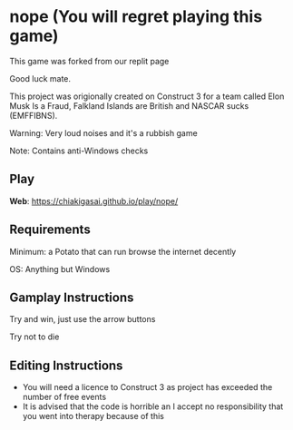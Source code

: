 # nope (You will regret playing this game)
This game was forked from our replit page


Good luck mate.

This project was origionally created on Construct 3 for a team called Elon Musk Is a Fraud, Falkland Islands are British and NASCAR sucks (EMFFIBNS).

Warning: Very loud noises and it's a rubbish game

Note: Contains anti-Windows checks

## Play

**Web**: <https://chiakigasai.github.io/play/nope/>

## Requirements

Minimum: a Potato that can run browse the internet decently

OS: Anything but Windows

## Gamplay Instructions

Try and win, just use the arrow buttons

Try not to die

## Editing Instructions

* You will need a licence to Construct 3 as project has exceeded the number of free events
* It is advised that the code is horrible an I accept no responsibility that you went into therapy because of this
